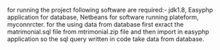 for running the project following software are required:-
jdk1.8, Easyphp application for database, Netbeans for software running plateform, myconnrcter.
for the using data from database first exract the matrimonial.sql file from mtrimonial.zip file and then import in easyphp application so the sql query written in code take data from database.















